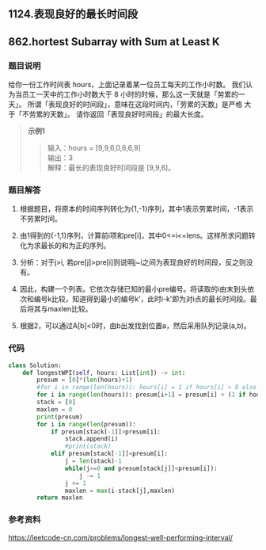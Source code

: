 ## 1124.表现良好的最长时间段

## 862.hortest Subarray with Sum at Least K

### 题目说明

给你一份工作时间表 hours，上面记录着某一位员工每天的工作小时数。
我们认为当员工一天中的工作小时数大于 8 小时的时候，那么这一天就是「劳累的一天」。
所谓「表现良好的时间段」，意味在这段时间内，「劳累的天数」是严格 大于「不劳累的天数」。
请你返回「表现良好时间段」的最大长度。

> **示例1**
>> 输入：hours = [9,9,6,0,6,6,9]  
输出：3  
解释：最长的表现良好时间段是 [9,9,6]。  

### 题目解答
1. 根据题目，将原本的时间序列转化为{1,-1}序列，其中1表示劳累时间，-1表示不劳累时间。  
2. 由1得到的{-1,1}序列，计算前i项和pre[i]，其中0<=i<=lens。这样所求问题转化为求最长的和为正的序列。  
3. 分析：对于j>i, 若pre[j]>pre[i]则说明j~i之间为表现良好的时间段，反之则没有。
4. 因此，构建一个列表。它依次存储已知的最小pre编号。将读取的i由末到头依次和编号k比较，知道得到最小的编号k'，此时i-k'即为对i点的最长时间段。最后将其与maxlen比较。

3. 根据2，可以通过A[b]<0时，由b出发找到位置a，然后采用队列记录(a,b)。

### 代码
```python
class Solution:
    def longestWPI(self, hours: List[int]) -> int:
        presum = [0]*(len(hours)+1)
        #for i in range(len(hours)): hours[i] = 1 if hours[i] > 8 else -1
        for i in range(len(hours)): presum[i+1] = presum[i] + (1 if hours[i] > 8 else -1)
        stack = [0]
        maxlen = 0
        print(presum)
        for i in range(len(presum)):
            if presum[stack[-1]]>presum[i]:
                stack.append(i)
                #print(stack)
            elif presum[stack[-1]]<presum[i]:
                j = len(stack)-1
                while(j>=0 and presum[stack[j]]<presum[i]):
                    j -= 1
                j += 1
                maxlen = max(i-stack[j],maxlen)
        return maxlen

```
### 参考资料
https://leetcode-cn.com/problems/longest-well-performing-interval/

